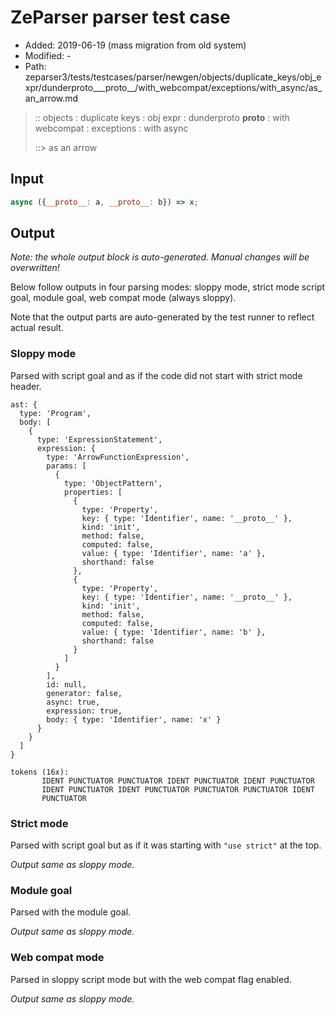# ZeParser parser test case

- Added: 2019-06-19 (mass migration from old system)
- Modified: -
- Path: zeparser3/tests/testcases/parser/newgen/objects/duplicate_keys/obj_expr/dunderproto___proto__/with_webcompat/exceptions/with_async/as_an_arrow.md

> :: objects : duplicate keys : obj expr : dunderproto __proto__ : with webcompat : exceptions : with async
>
> ::> as an arrow

## Input

`````js
async ({__proto__: a, __proto__: b}) => x;
`````

## Output

_Note: the whole output block is auto-generated. Manual changes will be overwritten!_

Below follow outputs in four parsing modes: sloppy mode, strict mode script goal, module goal, web compat mode (always sloppy).

Note that the output parts are auto-generated by the test runner to reflect actual result.

### Sloppy mode

Parsed with script goal and as if the code did not start with strict mode header.

`````
ast: {
  type: 'Program',
  body: [
    {
      type: 'ExpressionStatement',
      expression: {
        type: 'ArrowFunctionExpression',
        params: [
          {
            type: 'ObjectPattern',
            properties: [
              {
                type: 'Property',
                key: { type: 'Identifier', name: '__proto__' },
                kind: 'init',
                method: false,
                computed: false,
                value: { type: 'Identifier', name: 'a' },
                shorthand: false
              },
              {
                type: 'Property',
                key: { type: 'Identifier', name: '__proto__' },
                kind: 'init',
                method: false,
                computed: false,
                value: { type: 'Identifier', name: 'b' },
                shorthand: false
              }
            ]
          }
        ],
        id: null,
        generator: false,
        async: true,
        expression: true,
        body: { type: 'Identifier', name: 'x' }
      }
    }
  ]
}

tokens (16x):
       IDENT PUNCTUATOR PUNCTUATOR IDENT PUNCTUATOR IDENT PUNCTUATOR
       IDENT PUNCTUATOR IDENT PUNCTUATOR PUNCTUATOR PUNCTUATOR IDENT
       PUNCTUATOR
`````

### Strict mode

Parsed with script goal but as if it was starting with `"use strict"` at the top.

_Output same as sloppy mode._

### Module goal

Parsed with the module goal.

_Output same as sloppy mode._

### Web compat mode

Parsed in sloppy script mode but with the web compat flag enabled.

_Output same as sloppy mode._
